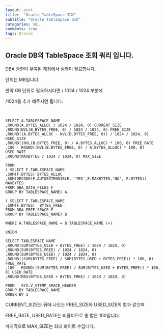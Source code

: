 ```yaml
---
layout: post
title:  "Oracle TableSpace 조회"
subtitle: "Oracle TableSpace 조회"
categories: SQL
comments: true
tags: Oracle
---
```


## Oracle DB의 TableSpace 조회 쿼리 입니다.

DBA 권한이 부여된 계정에서 실행이 필요합니다.

단위는 MB입니다.

만약 GB 단위로 필요하시다면 / 1024 / 1024 부분에 

/1024를 추가 해주시면 됩니다.

<br/>

    SELECT A.TABLESPACE_NAME
    ,ROUND(A.BYTES_ALLOC / 1024 / 1024, 0) CURRENT_SIZE
    ,ROUND(NVL(B.BYTES_FREE, 0) / 1024 / 1024, 0) FREE_SIZE
    ,ROUND((A.BYTES_ALLOC - NVL(B.BYTES_FREE, 0)) / 1024 / 1024, 0) USED_SIZE
    ,ROUND((NVL(B.BYTES_FREE, 0) / A.BYTES_ALLOC) * 100, 0) FREE_RATE
    ,100 - ROUND((NVL(B.BYTES_FREE, 0) / A.BYTES_ALLOC) * 100, 0) USED_RATE
    ,ROUND(MAXBYTES / 1024 / 1024, 0) MAX_SIZE

    FROM   
    ( SELECT F.TABLESPACE_NAME
    ,SUM(F.BYTES) BYTES_ALLOC
    ,SUM(DECODE(F.AUTOEXTENSIBLE, 'YES',F.MAXBYTES,'NO', F.BYTES)) MAXBYTES
    FROM DBA_DATA_FILES F
    GROUP BY TABLESPACE_NAME) A,

    ( SELECT F.TABLESPACE_NAME
    ,SUM(F.BYTES)  BYTES_FREE
    FROM DBA_FREE_SPACE F
    GROUP BY TABLESPACE_NAME) B

    WHERE A.TABLESPACE_NAME = B.TABLESPACE_NAME (+)

    UNION

    SELECT TABLESPACE_NAME
    ,ROUND(SUM(BYTES_USED + BYTES_FREE) / 1024 / 1024, 0)
    ,ROUND(SUM(BYTES_FREE) / 1024 / 1024, 0)
    ,ROUND(SUM(BYTES_USED) / 1024 / 1024, 0)
    ,ROUND((SUM(BYTES_FREE) / SUM(BYTES_USED + BYTES_FREE)) * 100, 0) FREE_RATE
    ,100 - ROUND((SUM(BYTES_FREE) / SUM(BYTES_USED + BYTES_FREE)) * 100, 0) USED_RATE
    ,ROUND(MAX(BYTES_USED + BYTES_FREE) / 1024 / 1024, 0)

    FROM   SYS.V_$TEMP_SPACE_HEADER
    GROUP BY TABLESPACE_NAME
    ORDER BY 1

CURRENT_SIZE는 뒤에 나오는 FREE_SIZE와 USED_SIZE의 합과 같으며

FREE_RATE, USED_RATE는 비율이므로 총 합은 100입니다.

마지막으로 MAX_SIZE는 최대 바이트 수입니다.